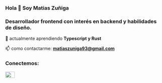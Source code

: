 ### Hola 👋 Soy Matias Zuñiga
### Desarrollador frontend con interés en backend y habilidades de diseño.

🌱 actualmente aprendiendo **Typescript y Rust**
<!--👨‍💻 Mi portfolio web es-->
📫 como contactarme: **matiaszuniga93@gmail.com**

<h3 align="left">Conectemos:</h3>
<p align="left">
<a href="https://linkedin.com/in/matiasfzuniga" target="blank"><img align="center" src="https://raw.githubusercontent.com/rahuldkjain/github-profile-readme-generator/master/src/images/icons/Social/linked-in-alt.svg" alt="Matias Zuñiga" height="20" width="30" /></a>
<!--
**matiasfzuniga/matiasfzuniga** is a ✨ _special_ ✨ repository because its `README.md` (this file) appears on your GitHub profile.

Here are some ideas to get you started:

- 🔭 I’m currently working on ...
- 🌱 I’m currently learning ...
- 👯 I’m looking to collaborate on ...
- 🤔 I’m looking for help with ...
- 💬 Ask me about ...
- 📫 How to reach me: ...
- 😄 Pronouns: ...
- ⚡ Fun fact: ...
-->

